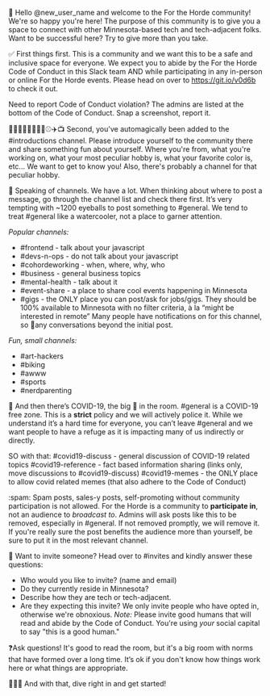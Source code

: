 👋 Hello @new_user_name and welcome to the For the Horde community! We're so happy you're here! The purpose of this community is to give you a space to connect with other Minnesota-based tech and tech-adjacent folks. Want to be successful here? Try to give more than you take.

✅ First things first. This is a community and we want this to be a safe and inclusive space for everyone. We expect you to abide by the For the Horde Code of Conduct in this Slack team AND while participating in any in-person or online For the Horde events. Please head on over to https://git.io/v0d6b to check it out.

Need to report Code of Conduct violation? The admins are listed at the bottom of the Code of Conduct. Snap a screenshot, report it.

🚴🏿‍♀️🕺🏻👩‍💻😻⚾️✈️📺 Second, you've automagically been added to the #introductions channel. Please introduce yourself to the community there and share something fun about yourself. Where you're from, what you're working on, what your most peculiar hobby is, what your favorite color is, etc... We want to get to know you! Also, there's probably a channel for that peculiar hobby.

📣 Speaking of channels. We have a lot. When thinking about where to post a message, go through the channel list and check there first. It’s very tempting with ~1200 eyeballs to post something to #general. We tend to treat #general like a watercooler, not a place to garner attention.

_Popular channels:_

- #frontend - talk about your javascript
- #devs-n-ops - do not talk about your javascript
- #cohordeworking - when, where, why, who
- #business - general business topics
- #mental-health - talk about it
- #event-share - a place to share cool events happening in Minnesota
- #gigs - the ONLY place you can post/ask for jobs/gigs. They should be 100% available to Minnesota with no filter criteria, à la “might be interested in remote” Many people have notifications on for this channel, so 🧵any conversations beyond the initial post.

_Fun, small channels:_

- #art-hackers
- #biking
- #awww
- #sports
- #nerdparenting

🦠 And then there’s COVID-19, the big 🐘 in the room. #general is a COVID-19 free zone. This is a **strict** policy and we will actively police it. While we understand it’s a hard time for everyone, you can’t leave #general and we want people to have a refuge as it is impacting many of us indirectly or directly.

SO with that:
#covid19-discuss - general discussion of COVID-19 related topics
#covid19-reference - fact based information sharing (links only, move discussions to #covid19-discuss)
#covid19-memes - the ONLY place to allow covid related memes (that also adhere to the Code of Conduct)

:spam: Spam posts, sales-y posts, self-promoting without community participation is not allowed. For the Horde is a community to **participate in**, not an audience to _broadcast to_. Admins will ask posts like this to be removed, especially in #general. If not removed promptly, we will remove it. If you're really sure the post benefits the audience more than yourself, be sure to put it in the most relevant channel.

💌 Want to invite someone? Head over to #invites and kindly answer these questions:
- Who would you like to invite? (name and email)
- Do they currently reside in Minnesota?
- Describe how they are tech or tech-adjacent.
- Are they expecting this invite? We only invite people who have opted in, otherwise we're obnoxious.
_Note:_ Please invite good humans that will read and abide by the Code of Conduct. You're using _your_ social capital to say "this is a good human."

❓Ask questions! It's good to read the room, but it's a big room with norms that have formed over a long time. It’s ok if you don't know how things work here or what things are appropriate.

🏊🏽‍♀️ And with that, dive right in and get started!
